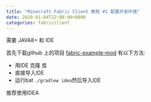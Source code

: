 ```yaml
---
title: "Minecraft Fabric Client 教程 #1 配置开发环境"
date: 2020-01-04T22:08:00+0800
categories: fabricclient
---
```

需要 JAVA8+ 和 IDE

首先下载github 上的项目 [fabric-example-mod](https://github.com/FabricMC/fabric-example-mod/) 有以下方法:

* 用IDE 克隆 库
* 直接导入IDE
* 运行bat `./gradlew idea`然后导入IDE

推荐使用IDEA
